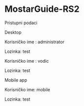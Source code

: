 # MostarGuide-RS2
Pristupni podaci

Desktop

Korisničko ime : administrator

Lozinka: test

Korisničko ime : vodic

Lozinka: test

Mobile app

Korisničko ime: mobile

Lozinka: test
